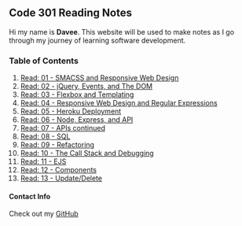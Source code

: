 ## Code 301 Reading Notes

Hi my name is **Davee**. This website will be used to make notes as I go through my journey of learning software development.

### Table of Contents

1. [Read: 01 - SMACSS and Responsive Web Design](read1.md)
1. [Read: 02 - jQuery, Events, and The DOM](read2.md)
1. [Read: 03 - Flexbox and Templating](read3.md)
1. [Read: 04 - Responsive Web Design and Regular Expressions](read4.md)
1. [Read: 05 - Heroku Deployment](read5.md)
1. [Read: 06 - Node, Express, and API](read6.md)
1. [Read: 07 - APIs continued](read7.md)
1. [Read: 08 - SQL](read8.md)
1. [Read: 09 - Refactoring](read9.md)
1. [Read: 10 - The Call Stack and Debugging](read10.md)
1. [Read: 11 - EJS](read11.md)
1. [Read: 12 - Components](read12.md)
1. [Read: 13 - Update/Delete](read13.md)

#### Contact Info

Check out my [GitHub](https://github.com/daveeS987)
